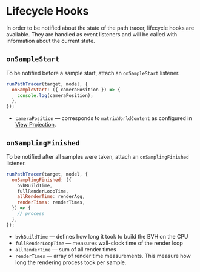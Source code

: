 # Lifecycle Hooks

In order to be notified about the state of the path tracer, lifecycle hooks are available. They are handled as event listeners and will be called with information about the current state.

## `onSampleStart`

To be notified before a sample start, attach an `onSampleStart` listener.

```js title="strahlConfiguration.js"
runPathTracer(target, model, {
  onSampleStart: ({ cameraPosition }) => {
    console.log(cameraPosition);
  },
});
```

- `cameraPosition` — corresponds to `matrixWorldContent` as configured in [View Projection](./view-projection.md).

## `onSamplingFinished`

To be notified after all samples were taken, attach an `onSamplingFinished` listener.

```js title="strahlConfiguration.js"
runPathTracer(target, model, {
  onSamplingFinished: ({
    bvhBuildTime,
    fullRenderLoopTime,
    allRenderTime: renderAgg,
    renderTimes: renderTimes,
  }) => {
    // process
  },
});
```

- `bvhBuildTime` — defines how long it took to build the BVH on the CPU
- `fullRenderLoopTime` — measures wall-clock time of the render loop
- `allRenderTime` — sum of all render times
- `renderTimes` — array of render time measurements. This measure how long the rendering process took per sample.
